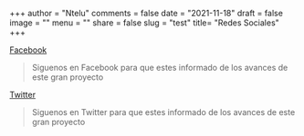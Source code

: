 +++
author = "Ntelu"
comments = false
date = "2021-11-18"
draft = false
image = ""
menu = ""
share = false
slug = "test"
title= "Redes Sociales"
+++

[Facebook](https://www.facebook.com/Fundaci%C3%B3n-M%C3%A9xico-Cripto-103479195274623) 

> Siguenos en Facebook para que estes informado de los avances de este gran proyecto

[Twitter](https://twitter.com/CriptoFundacion) 

> Siguenos en Twitter para que estes informado de los avances de este gran proyecto


